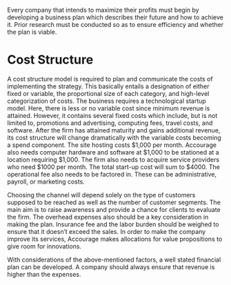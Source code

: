   Every company that intends to maximize their profits must begin by developing a business plan which describes their 
future and how to achieve it. Prior research must be conducted so as to ensure efficiency and whether the plan is 
viable. 

 # Cost Structure
 
  A cost structure model is required to plan and communicate the costs of implementing the strategy. This basically 
entails a designation of either fixed or variable, the proportional size of each category,  and high-level categorization 
of costs. The business requires a technological startup model. Here, there is less or no variable cost since minimum revenue 
is attained. However,  it contains several fixed costs which include, but is not limited to,  promotions and advertising, 
computing fees, travel costs, and software. After the firm has attained maturity and gains additional revenue, its cost structure 
will change dramatically with the variable costs becoming a spend component. The site hosting costs $1,000 per month. 
Accourage also needs computer hardware and software at $1,000 to be stationed at a location requiring $1,000. The firm also 
needs to acquire service providers who need $1000 per month. The total start-up cost will sum to $4000. The operational fee 
also needs to be factored in. These can be administrative, payroll, or marketing costs.

  Choosing the channel will depend solely on the type of customers supposed to be reached as well as the number of customer 
segments. The main aim is to raise awareness and provide a chance for clients to evaluate the firm. The overhead expenses 
also should be a key consideration in making the plan. Insurance fee and the labor burden should be weighed to ensure that 
it doesn’t exceed the sales. In order to make the company improve its services, Accourage makes allocations for value 
propositions to give room for innovations.

  With considerations of the above-mentioned factors, a well stated financial plan can be developed. A company should always 
ensure that revenue is higher than the expenses.
